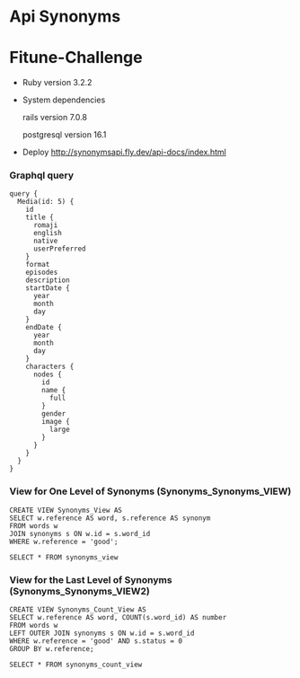 # Api Synonyms
# Fitune-Challenge

* Ruby version 3.2.2

* System dependencies

  rails version 7.0.8

  postgresql version 16.1

* Deploy
  http://synonymsapi.fly.dev/api-docs/index.html

### Graphql query

```
query {
  Media(id: 5) {
    id
    title {
      romaji
      english
      native
      userPreferred
    }
    format
    episodes
    description
    startDate {
      year
      month
      day
    }
    endDate {
      year
      month
      day
    }
    characters {
      nodes {
        id
        name {
          full
        }
        gender
        image {
          large
        }
      }
    }
  }
}

```

### View for One Level of Synonyms (Synonyms_Synonyms_VIEW)

```
CREATE VIEW Synonyms_View AS
SELECT w.reference AS word, s.reference AS synonym
FROM words w
JOIN synonyms s ON w.id = s.word_id
WHERE w.reference = 'good';

SELECT * FROM synonyms_view 

```

### View for the Last Level of Synonyms (Synonyms_Synonyms_VIEW2)

```
CREATE VIEW Synonyms_Count_View AS
SELECT w.reference AS word, COUNT(s.word_id) AS number
FROM words w
LEFT OUTER JOIN synonyms s ON w.id = s.word_id
WHERE w.reference = 'good' AND s.status = 0
GROUP BY w.reference;

SELECT * FROM synonyms_count_view

```